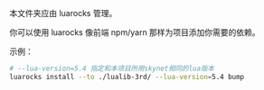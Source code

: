 本文件夹应由 luarocks 管理。

你可以使用 luarocks 像前端 npm/yarn 那样为项目添加你需要的依赖。

示例：

```bash
# --lua-version=5.4 指定和本项目所用skynet相同的lua版本
luarocks install --to ./lualib-3rd/ --lua-version=5.4 bump
```
